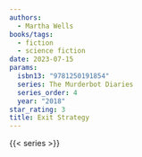 ```yaml
---
authors:
  - Martha Wells
books/tags:
  - fiction
  - science fiction
date: 2023-07-15
params:
  isbn13: "9781250191854"
  series: The Murderbot Diaries
  series_order: 4
  year: "2018"
star_rating: 3
title: Exit Strategy
---
```


<!--more-->

{{< series >}}